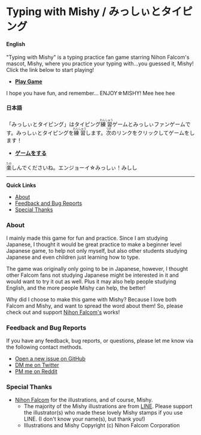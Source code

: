 # Typing with Mishy / みっしぃとタイピング


#### English
"Typing with Mishy" is a typing practice fan game starring Nihon Falcom's mascot, Mishy, where you practice your typing with...you guessed it, Mishy! Click the link below to start playing!

- [**Play Game**](https://sethclydesdale.github.io/typing-with-mishy/lang/en/)

I hope you have fun, and remember... ENJOY☆MISHY! Mee hee hee


#### 日本語
「みっしぃとタイピング」はタイピング<ruby>練習<rt>れんしゅう</rt></ruby>ゲームとみっしぃファンゲームです。みっしぃとタイピングを<ruby>練習<rt>れんしゅう</rt></ruby>します。<ruby>次<rt>つぎ</rt></ruby>のリンクをクリックしてゲームをします！

- [**ゲームをする**](https://sethclydesdale.github.io/typing-with-mishy/)

<ruby>楽<rt>たの</rt></ruby>しんでくださいね。エンジョーイ☆みっしぃ！みしし

-----

**Quick Links**
- [About](#about)
- [Feedback and Bug Reports](#feedback-and-bug-reports)
- [Special Thanks](#special-thanks)


### About
I mainly made this game for fun and practice. Since I am studying Japanese, I thought it would be great practice to make a beginner level Japanese game, to help not only myself, but also other students studying Japanese and even children just learning how to type.

The game was originally only going to be in Japanese, however, I thought other Falcom fans not studying Japanese might be interested in it and would want to try it out as well. Plus it may also help people studying English, and the more people Mishy can help, the better!

Why did I choose to make this game with Mishy? Because I love both Falcom and Mishy, and want to spread the word about them! So, please check out and support [Nihon Falcom's](https://falcom.co.jp/) works!


### Feedback and Bug Reports
If you have any feedback, bug reports, or questions, please let me know via the following contact methods.

- [Open a new issue on GitHub](https://github.com/SethClydesdale/typing-with-mishy/issues)
- [DM me on Twitter](https://twitter.com/messages/compose?recipient_id=369201778)
- [PM me on Reddit](https://www.reddit.com/message/compose/?to=SelentoAnuri)


### Special Thanks
- [Nihon Falcom](https://falcom.co.jp/) for the illustrations, and of course, Mishy.
  - The majority of the Mishy illustrations are from [LINE](https://store.line.me/stickershop/author/16119/en). Please support the illustrator(s) who made these lovely Mishy stamps if you use LINE. (I don't know your name(s), but thank you!)
  - Illustrations and Mishy Copyright (c) Nihon Falcom Corporation

